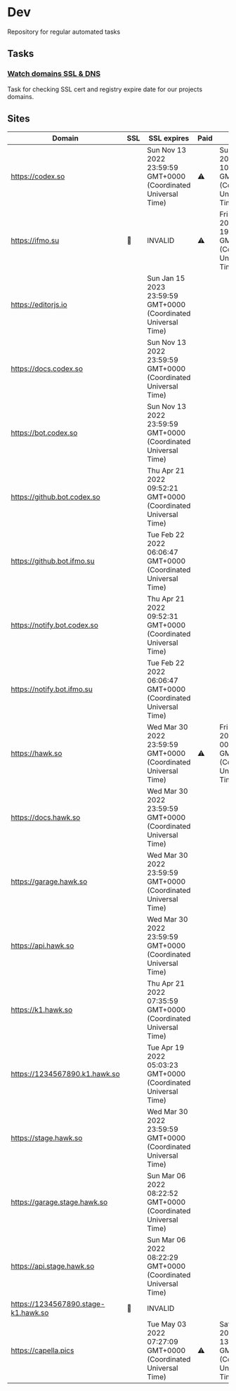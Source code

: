 # Dev

Repository for regular automated tasks

## Tasks

### [Watch domains SSL & DNS](.github/workflows/watch-domains-ssl-dns.yml)

Task for checking SSL cert and registry expire date for our projects domains.

## Sites

| Domain | SSL | SSL expires | Paid | Paid till |
| - | - | - | - | - |
| https://codex.so |  | Sun Nov 13 2022 23:59:59 GMT+0000 (Coordinated Universal Time) | ⚠️ | Sun Dec 18 2022 10:47:03 GMT+0000 (Coordinated Universal Time) |
| https://ifmo.su | 🧨 | INVALID | ⚠️ | Fri Mar 25 2022 19:00:16 GMT+0000 (Coordinated Universal Time) |
| https://editorjs.io |  | Sun Jan 15 2023 23:59:59 GMT+0000 (Coordinated Universal Time) |  |  |
| https://docs.codex.so |  | Sun Nov 13 2022 23:59:59 GMT+0000 (Coordinated Universal Time) |  |  |
| https://bot.codex.so |  | Sun Nov 13 2022 23:59:59 GMT+0000 (Coordinated Universal Time) |  |  |
| https://github.bot.codex.so |  | Thu Apr 21 2022 09:52:21 GMT+0000 (Coordinated Universal Time) |  |  |
| https://github.bot.ifmo.su |  | Tue Feb 22 2022 06:06:47 GMT+0000 (Coordinated Universal Time) |  |  |
| https://notify.bot.codex.so |  | Thu Apr 21 2022 09:52:31 GMT+0000 (Coordinated Universal Time) |  |  |
| https://notify.bot.ifmo.su |  | Tue Feb 22 2022 06:06:47 GMT+0000 (Coordinated Universal Time) |  |  |
| https://hawk.so |  | Wed Mar 30 2022 23:59:59 GMT+0000 (Coordinated Universal Time) | ⚠️ | Fri Jun 17 2022 00:00:00 GMT+0000 (Coordinated Universal Time) |
| https://docs.hawk.so |  | Wed Mar 30 2022 23:59:59 GMT+0000 (Coordinated Universal Time) |  |  |
| https://garage.hawk.so |  | Wed Mar 30 2022 23:59:59 GMT+0000 (Coordinated Universal Time) |  |  |
| https://api.hawk.so |  | Wed Mar 30 2022 23:59:59 GMT+0000 (Coordinated Universal Time) |  |  |
| https://k1.hawk.so |  | Thu Apr 21 2022 07:35:59 GMT+0000 (Coordinated Universal Time) |  |  |
| https://1234567890.k1.hawk.so |  | Tue Apr 19 2022 05:03:23 GMT+0000 (Coordinated Universal Time) |  |  |
| https://stage.hawk.so |  | Wed Mar 30 2022 23:59:59 GMT+0000 (Coordinated Universal Time) |  |  |
| https://garage.stage.hawk.so |  | Sun Mar 06 2022 08:22:52 GMT+0000 (Coordinated Universal Time) |  |  |
| https://api.stage.hawk.so |  | Sun Mar 06 2022 08:22:29 GMT+0000 (Coordinated Universal Time) |  |  |
| https://1234567890.stage-k1.hawk.so | 🧨 | INVALID |  |  |
| https://capella.pics |  | Tue May 03 2022 07:27:09 GMT+0000 (Coordinated Universal Time) | ⚠️ | Sat Nov 26 2022 13:30:27 GMT+0000 (Coordinated Universal Time) |
